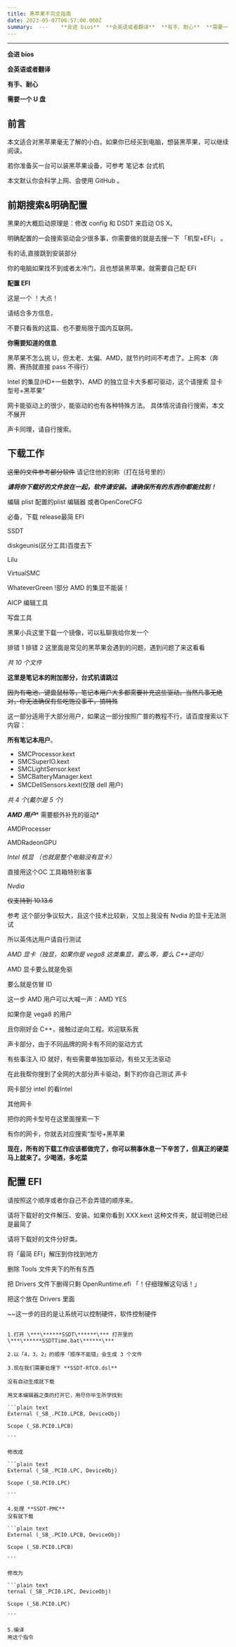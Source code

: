 ```yaml
---
title: 黑苹果不完全指南
date: 2023-05-07T06:57:00.000Z
summary:  ---    **会进 bios**  **会英语或者翻译**  **有手、耐心**  **需要一
---
```



---



**会进 bios**

**会英语或者翻译**

**有手、耐心**

**需要一个 U 盘**

## **前言**

本文适合对黑苹果毫无了解的小白。如果你已经买到电脑，想装黑苹果，可以继续阅读。

若你准备买一台可以装黑苹果设备，可参考 笔记本 台式机

本文默认你会科学上网、会使用 GitHub 。

## **前期搜索&明确配置**

黑果的大概启动原理是：修改 config 和 DSDT 来启动 OS X。

明确配置的一会搜索驱动会少很多事，你需要做的就是去搜一下 「机型+EFI」 。

有的话,直接跳到安装部分

你的电脑如果找不到或者太冷门，且也想装黑苹果。就需要自己配 EFI

**配置 EFI**

这是一个 ！大点！

请结合多方信息，

不要只看我的这篇、也不要局限于国内互联网。

**你需要知道的信息**

黑苹果不怎么挑 U，但太老、太偏、AMD，就节约时间不考虑了。上网本（奔腾、赛扬就直接 pass 不得行）

Intel 的集显(HD+一些数字)、AMD 的独立显卡大多都可驱动，这个请搜索 显卡型号+黑苹果”

网卡能驱动上的很少，能驱动的也有各种特殊方法。
具体情况请自行搜索，本文不展开

声卡同理，请自行搜索。

## **下载工作**

~~这里的文件~~~~参考~~~~部分软件~~
请记住他的别称（打在括号里的）

***请将你下载好的文件放在一起，软件请安装。请确保所有的东西你都能找到！***

编辑 plist 配置的plist 编辑器 或者OpenCoreCFG

必备，下载 release最简 EFI

SSDT

diskgeunis(区分工具)百度去下

Lilu

VirtualSMC

WhateverGreen !部分 AMD 的集显不能装！

AICP 编辑工具

写盘工具

黑果小兵这里下载一个镜像，可以私聊我给你发一个

排错 1 排错 2
这里面是常见的黑苹果会遇到的问题，遇到问题了来这看看

*共 10 个文件*

**这里是笔记本的附加部分，台式机请跳过**

~~因为有电池、键盘鼠标等，笔记本用户大多都需要补充这些驱动。当然凡事无绝对，你无法确保有些吃饱没事干，搞特殊~~

这一部分适用于大部分用户，如果这一部分按照广普的教程不行，请百度搜索以下内容：

**所有笔记本用户**。
- SMCProcessor.kext
- SMCSuperIO.kext
- SMCLightSensor.kext
- SMCBatteryManager.kext
- SMCDellSensors.kext(仅限 dell 用户)

*共 4 个(戴尔是 5 个)*

***AMD 用户**** 需要额外补充的驱动*

AMDProcesser

AMDRadeonGPU

*Intel 核显 （也就是整个电脑没有显卡）*

直接用这个OC 工具箱特别省事

*Nvdia*

~~仅支持到 10.13.6~~

参考
这个部分争议较大，且这个技术比较新，又加上我没有 Nvdia 的显卡无法测试

所以英伟达用户请自行测试

*AMD 显卡（独显，如果你是 vega8 这类集显，要么等，要么 C++逆向）*

AMD 显卡要么就是免驱

要么就是仿冒 ID

这一步 AMD 用户可以大喊一声：AMD YES

如果你是 vega8 的用户

且你刚好会 C++，接触过逆向工程。欢迎联系我

声卡部分，由于不同品牌的网卡有不同的驱动方式

有些事注入 ID 就好，有些需要单独加驱动，有些又无法驱动

在此我帮你搜到了全网的大部分声卡驱动，剩下的你自己测试
声卡

网卡部分 intel 的看Intel

其他网卡

把你的网卡型号在这里面搜索一下

有你的网卡，你就去对应搜索“型号+黑苹果

**现在，所有的下载工作应该都做完了，你可以稍事休息一下辛苦了，但真正的硬菜马上就来了。少喝酒，多吃菜**

## **配置 EFI**

请按照这个顺序或者你自己不会弄错的顺序来。

请将下载好的文件解压、安装。如果你看到 XXX.kext 这种文件夹，就证明她已经是最简了

请将下载好的文件分好类。

将「最简 EFI」解压到你找到地方

删除 Tools 文件夹下的所有东西

把 Drivers 文件下删得只剩 OpenRuntime.efi 「！仔细理解这句话！」

把这个放在 Drivers 里面

~~这一步的目的是让系统可以控制硬件，软件控制硬件
~~~~参考~~

1.打开 \***\******SSDT\******\*** 打开里的 \***\******SSDTTime.bat\******\***

2.以「4，3，2」的顺序「顺序不能错」会生成 3 个文件

3.现在我们需要处理下 **SSDT-RTC0.dsl**

没有自动生成就下载

用文本编辑器之类的打开它，用尽你毕生所学找到

```plain text
External (_SB_.PCI0.LPCB, DeviceObj)

Scope (_SB.PCI0.LPCB)

```

修改成

```plain text
External (_SB_.PCI0.LPC, DeviceObj)

Scope (_SB.PCI0.LPC)

```

4.处理 **SSDT-PMC**
没有就下载

```plain text
External (_SB_.PCI0.LPCB, DeviceObj)

Scope (_SB.PCI0.LPCB)

```

修改为

```plain text
ternal (_SB_.PCI0.LPC, DeviceObj)

Scope (_SB.PCI0.LPC)

```

5.编译
用这个指令
